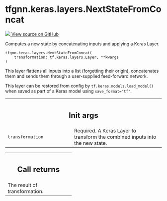 # tfgnn.keras.layers.NextStateFromConcat

<!-- Insert buttons and diff -->

<a target="_blank" href="https://github.com/tensorflow/gnn/tree/master/tensorflow_gnn/keras/layers/next_state.py#L110-L145">
<img src="https://www.tensorflow.org/images/GitHub-Mark-32px.png" /> View source
on GitHub </a>

Computes a new state by concatenating inputs and applying a Keras Layer.

<pre class="devsite-click-to-copy prettyprint lang-py tfo-signature-link">
<code>tfgnn.keras.layers.NextStateFromConcat(
    transformation: tf.keras.layers.Layer, **kwargs
)
</code></pre>

<!-- Placeholder for "Used in" -->

This layer flattens all inputs into a list (forgetting their origin),
concatenates them and sends them through a user-supplied feed-forward network.

This layer can be restored from config by `tf.keras.models.load_model()` when
saved as part of a Keras model using `save_format="tf"`.

<!-- Tabular view -->

 <table class="responsive fixed orange">
<colgroup><col width="214px"><col></colgroup>
<tr><th colspan="2"><h2 class="add-link">Init args</h2></th></tr>

<tr>
<td>
<code>transformation</code><a id="transformation"></a>
</td>
<td>
Required. A Keras Layer to transform the combined inputs
into the new state.
</td>
</tr>
</table>

<!-- Tabular view -->

 <table class="responsive fixed orange">
<colgroup><col width="214px"><col></colgroup>
<tr><th colspan="2"><h2 class="add-link">Call returns</h2></th></tr>
<tr class="alt">
<td colspan="2">
The result of transformation.
</td>
</tr>

</table>
